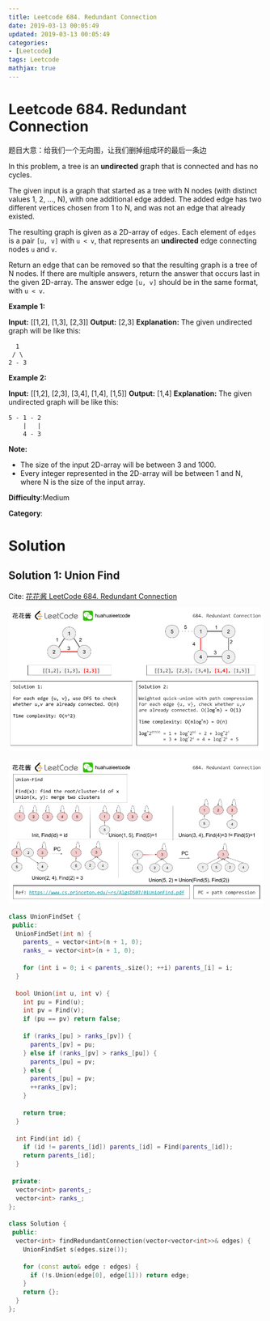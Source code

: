 ```yaml
---
title: Leetcode 684. Redundant Connection
date: 2019-03-13 00:05:49
updated: 2019-03-13 00:05:49
categories: 
- [Leetcode]
tags: Leetcode
mathjax: true
---
```


# Leetcode 684. Redundant Connection

题目大意：给我们一个无向图，让我们删掉组成环的最后一条边

In this problem, a tree is an  **undirected**  graph that is connected and has no cycles.

The given input is a graph that started as a tree with N nodes (with distinct values 1, 2, ..., N), with one additional edge added. The added edge has two different vertices chosen from 1 to N, and was not an edge that already existed.

The resulting graph is given as a 2D-array of  `edges`. Each element of  `edges`  is a pair  `[u, v]`  with  `u < v`, that represents an  **undirected**  edge connecting nodes  `u`  and  `v`.

Return an edge that can be removed so that the resulting graph is a tree of N nodes. If there are multiple answers, return the answer that occurs last in the given 2D-array. The answer edge  `[u, v]`  should be in the same format, with  `u < v`.

**Example 1:**  

**Input:** [[1,2], [1,3], [2,3]]
**Output:** [2,3]
**Explanation:** The given undirected graph will be like this:

```
  1
 / \
2 - 3
```

**Example 2:**  

**Input:** [[1,2], [2,3], [3,4], [1,4], [1,5]]
**Output:** [1,4]
**Explanation:** The given undirected graph will be like this:

```
5 - 1 - 2
    |   |
    4 - 3
```

**Note:**  

- The size of the input 2D-array will be between 3 and 1000.
- Every integer represented in the 2D-array will be between 1 and N, where N is the size of the input array.

**Difficulty**:Medium

**Category**:

# Solution

## Solution 1: Union Find

Cite: [花花酱 LeetCode 684. Redundant Connection](https://zxi.mytechroad.com/blog/tree/leetcode-684-redundant-connection/)

![](/images/2019-03-13-00-12-13.png)

![](/images/2019-03-13-00-12-29.png)

```cpp
class UnionFindSet {
 public:
  UnionFindSet(int n) {
    parents_ = vector<int>(n + 1, 0);
    ranks_ = vector<int>(n + 1, 0);

    for (int i = 0; i < parents_.size(); ++i) parents_[i] = i;
  }

  bool Union(int u, int v) {
    int pu = Find(u);
    int pv = Find(v);
    if (pu == pv) return false;

    if (ranks_[pu] > ranks_[pv]) {
      parents_[pv] = pu;
    } else if (ranks_[pv] > ranks_[pu]) {
      parents_[pu] = pv;
    } else {
      parents_[pu] = pv;
      ++ranks_[pv];
    }

    return true;
  }

  int Find(int id) {
    if (id != parents_[id]) parents_[id] = Find(parents_[id]);
    return parents_[id];
  }

 private:
  vector<int> parents_;
  vector<int> ranks_;
};

class Solution {
 public:
  vector<int> findRedundantConnection(vector<vector<int>>& edges) {
    UnionFindSet s(edges.size());

    for (const auto& edge : edges) {
      if (!s.Union(edge[0], edge[1])) return edge;
    }
    return {};
  }
};
```